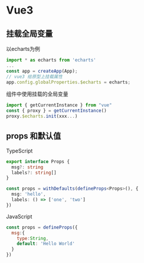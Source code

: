 # Vue3

## 挂载全局变量
以echarts为例
```js
import * as echarts from 'echarts' 
...
const app = createApp(App); 
// vue3 给原型上挂载属性
app.config.globalProperties.$echarts = echarts;
```
组件中使用挂载的全局变量
```js
import { getCurrentInstance } from "vue"
const { proxy } = getCurrentInstance()
proxy.$echarts.init(xxx...)
```
## props 和默认值
TypeScript
```ts
export interface Props {
  msg?: string
  labels?: string[]
}

const props = withDefaults(defineProps<Props>(), {
  msg: 'hello',
  labels: () => ['one', 'two']
})
```
JavaScript
```js
const props = defineProps({
  msg:{
    type:String,
    default: 'Hello World'
  }
})
```

